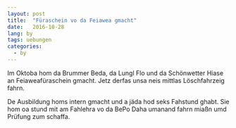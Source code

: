 ```yaml
---
layout: post
title:  "Füraschein vo da Feiawea gmacht"
date:   2016-10-28
lang: by
tags: uebungen
categories:
  - by
---
```


Im Oktoba hom da Brummer Beda, da Lungl Flo und da Schönwetter Hiase an Feiaweafüraschein gmacht. Jetz derfas unsa neis mittlas Löschfahrzeig fahrn.

De Ausbildung homs intern gmacht und a jäda hod seks Fahstund ghabt. Sie hom oa stund mit am Fahlehra vo da BePo Daha umanand fahrn miaßn umd Prüfung zum schaffa.
